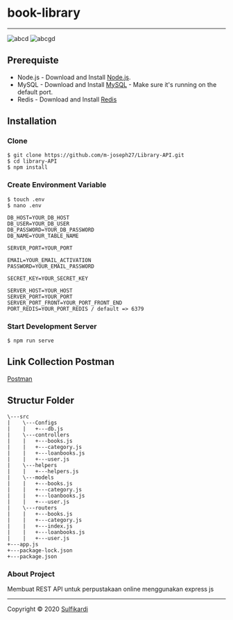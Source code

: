 # book-library
---


![abcd](https://img.shields.io/badge/Code%20Style-Standard-green) ![abcgd](https://img.shields.io/badge/Dependencies-Express-brightgreen)




## Prerequiste
- Node.js - Download and Install [Node.js](https://nodejs.org/en/).
- MySQL - Download and Install [MySQL](https://www.mysql.com/downloads/) - Make sure it's running on the default port.
- Redis - Download and Install [Redis](https://redis.io/)

## Installation
### Clone
```
$ git clone https://github.com/m-joseph27/Library-API.git
$ cd library-API
$ npm install
```

### Create Environment Variable
```
$ touch .env
$ nano .env
```

```
DB_HOST=YOUR_DB_HOST
DB_USER=YOUR_DB_USER
DB_PASSWORD=YOUR_DB_PASSWORD
DB_NAME=YOUR_TABLE_NAME

SERVER_PORT=YOUR_PORT

EMAIL=YOUR_EMAIL_ACTIVATION
PASSWORD=YOUR_EMAIL_PASSWORD

SECRET_KEY=YOUR_SECRET_KEY

SERVER_HOST=YOUR_HOST
SERVER_PORT=YOUR_PORT
SERVER_PORT_FRONT=YOUR_PORT_FRONT_END
PORT_REDIS=YOUR_PORT_REDIS / default => 6379

```

### Start Development Server
```
$ npm run serve
```
## Link Collection Postman
[Postman](https://www.getpostman.com/collections/5a776822917b6c04128a)

## Structur Folder
```
\---src
|    \---Configs
|    |   +---db.js            
|    \---controllers
|    |   +---books.js
|    |   +---category.js
|    |   +---loanbooks.js
|    |   +---user.js
|    \---helpers
|    |   +---helpers.js
|    \---models
|    |   +---books.js
|    |   +---category.js
|    |   +---loanbooks.js
|    |   +---user.js
|    \---routers
|    |   +---books.js
|    |   +---category.js
|    |   +---index.js
|    |   +---loanbooks.js
|    |   +---user.js
+---app.js
+---package-lock.json
+---package.json
```

### About Project 

  Membuat REST API untuk perpustakaan online menggunakan express js




---
Copyright © 2020 [Sulfikardi](https://github.com/shoelfikar/)
